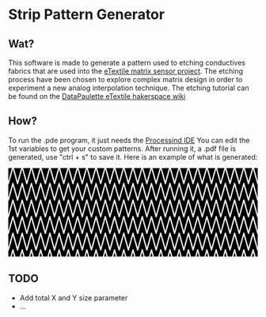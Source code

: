 # Strip Pattern Generator

## Wat?

This software is made to generate a pattern used to etching conductives fabrics that are used into the [eTextile matrix sensor project](http://eTextile.org).
The etching process have been chosen to explore complex matrix design in order to experiment a new analog interpolation technique.
The etching tutorial can be found on the [DataPaulette eTextile hakerspace wiki](http://wiki.datapaulette.org/doku.php/atelier/documentation/materiautheque/materiaux/electronique_textile/connectique/circuits_souples)

## How?

To run the .pde program, it just needs the [Processind IDE](https://processing.org/download/)
You can edit the 1st variables to get your custom patterns.
After running it, a .pdf file is generated, use "ctrl + s" to save it.
Here is an example of what is generated:

![alt tag](export.jpg)

## TODO
 - Add total X and Y size parameter
 - ...

